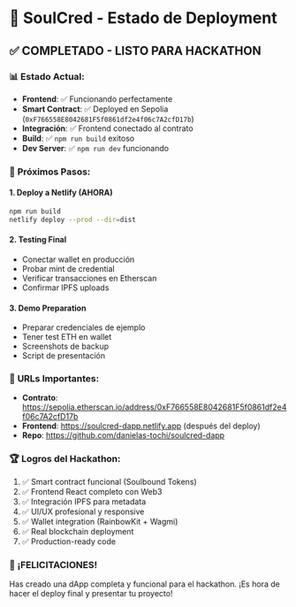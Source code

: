 # 🎉 SoulCred - Estado de Deployment

## ✅ **COMPLETADO - LISTO PARA HACKATHON**

### 📊 **Estado Actual:**
- **Frontend**: ✅ Funcionando perfectamente
- **Smart Contract**: ✅ Deployed en Sepolia (`0xF766558E8042681F5f0861df2e4f06c7A2cfD17b`)
- **Integración**: ✅ Frontend conectado al contrato
- **Build**: ✅ `npm run build` exitoso
- **Dev Server**: ✅ `npm run dev` funcionando

### 🚀 **Próximos Pasos:**

#### 1. **Deploy a Netlify (AHORA)**
```bash
npm run build
netlify deploy --prod --dir=dist
```

#### 2. **Testing Final**
- Conectar wallet en producción
- Probar mint de credential
- Verificar transacciones en Etherscan
- Confirmar IPFS uploads

#### 3. **Demo Preparation**
- Preparar credenciales de ejemplo
- Tener test ETH en wallet
- Screenshots de backup
- Script de presentación

### 🎯 **URLs Importantes:**
- **Contrato**: https://sepolia.etherscan.io/address/0xF766558E8042681F5f0861df2e4f06c7A2cfD17b
- **Frontend**: https://soulcred-dapp.netlify.app (después del deploy)
- **Repo**: https://github.com/danielas-tochi/soulcred-dapp

### 🏆 **Logros del Hackathon:**
1. ✅ Smart contract funcional (Soulbound Tokens)
2. ✅ Frontend React completo con Web3
3. ✅ Integración IPFS para metadata
4. ✅ UI/UX profesional y responsive
5. ✅ Wallet integration (RainbowKit + Wagmi)
6. ✅ Real blockchain deployment
7. ✅ Production-ready code

### 🎊 **¡FELICITACIONES!**
Has creado una dApp completa y funcional para el hackathon. 
¡Es hora de hacer el deploy final y presentar tu proyecto!